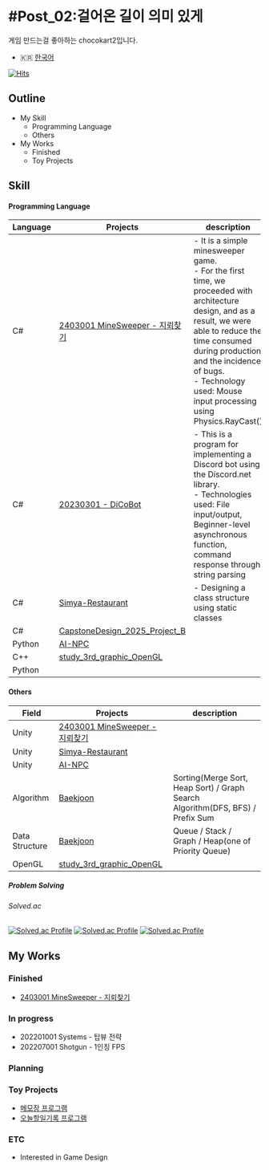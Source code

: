 # #Post_02:걸어온 길이 의미 있게
게임 만드는걸 좋아하는 chocokart2입니다.
* 🇰🇷 [한국어](README_KR.md)

[![Hits](https://hits.seeyoufarm.com/api/count/incr/badge.svg?url=https%3A%2F%2Fgithub.com%2Fchocokart2&count_bg=%239038AD&title_bg=%23470F5A&icon=csharp.svg&icon_color=%23F2C8FF&title=hits&edge_flat=false)](https://hits.seeyoufarm.com)

## Outline
* My Skill
  * Programming Language
  * Others
* My Works
  * Finished
  * Toy Projects

## Skill
#### Programming Language
| Language | Projects                                                                                              | description                                                                                                                                                                                                                                                                    |
| -------- | ----------------------------------------------------------------------------------------------------- | ------------------------------------------------------------------------------------------------------------------------------------------------------------------------------------------------------------------------------------------------------------------------------ |
| C#       | [2403001 MineSweeper - 지뢰찾기](https://github.com/chocokart2/GameProject_2403001_MineSweeper/blob/main) | - It is a simple minesweeper game.<br>- For the first time, we proceeded with architecture design, and as a result, we were able to reduce the time consumed during production and the incidence of bugs.<br>- Technology used: Mouse input processing using Physics.RayCast() |
| C#       | [20230301 - DiCoBot](https://github.com/chocokart2/no20230301_DiCoBot/tree/main)                      | - This is a program for implementing a Discord bot using the Discord.net library.<br>- Technologies used: File input/output, Beginner-level asynchronous function, command response through string parsing                                                                     |
| C#       | [Simya-Restaurant](https://github.com/yujini1121/Simya-Restaurant)                                    | - Designing a class structure using static classes                                                                                                                                                                                                                             |
| C#       | [CapstoneDesign_2025_Project_B](https://github.com/chocokart2/CapstoneDesign_2025_Project_B)          |                                                                                                                                                                                                                                                                                |
| Python   | [AI-NPC](https://github.com/yujini1121/AI-NPC)                                                        |                                                                                                                                                                                                                                                                                |
| C++      | [study_3rd_graphic_OpenGL](https://github.com/chocokart2/study_3rd_graphic_OpenGL)                    |                                                                                                                                                                                                                                                                                |
| Python   |                                                                                                       |                                                                                                                                                                                                                                                                                |
#### Others
|Field|Projects|description|
|---|---|---|
|Unity| [2403001 MineSweeper - 지뢰찾기](https://github.com/chocokart2/GameProject_2403001_MineSweeper/blob/main/README.md) | |
|Unity| [Simya-Restaurant](https://github.com/yujini1121/Simya-Restaurant) | |
|Unity| [AI-NPC](https://github.com/yujini1121/AI-NPC) | |
|Algorithm| [Baekjoon](https://github.com/chocokart2/Baekjoon) | Sorting(Merge Sort, Heap Sort) / Graph Search Algorithm(DFS, BFS) / Prefix Sum |
|Data Structure| [Baekjoon](https://github.com/chocokart2/Baekjoon) | Queue / Stack / Graph / Heap(one of Priority Queue) |
|OpenGL| [study_3rd_graphic_OpenGL](https://github.com/chocokart2/study_3rd_graphic_OpenGL) | |

##### Problem Solving
###### Solved.ac
[![Solved.ac Profile](http://mazassumnida.wtf/api/v2/generate_badge?boj=chocokart2)](https://solved.ac/chocokart2/)
[![Solved.ac Profile](https://mazandi.herokuapp.com/api?handle=chocokart2&theme=warm)](https://solved.ac/chocokart2)
[![Solved.ac Profile](https://ac-arena.vercel.app/v1/chocokart2)](https://solved.ac/chocokart2)

## My Works

### Finished
* [2403001 MineSweeper - 지뢰찾기](https://github.com/chocokart2/GameProject_2403001_MineSweeper/blob/main/README.md)
### In progress
* 202201001 Systems - 탑뷰 전략
* 202207001 Shotgun - 1인칭 FPS
### Planning

### Toy Projects
* [메모장 프로그램](https://github.com/chocokart2/this_is_csharp_ch18_example1 "C# 파일 입출력 연습")
* [오늘할일기록 프로그램](https://github.com/chocokart2/no20230901DoItNow_CPlusPlus "C++ 연습용")
### ETC
* Interested in Game Design

<!--
**chocokart2/chocokart2** is a ✨ _special_ ✨ repository because its `README.md` (this file) appears on your GitHub profile.

Here are some ideas to get you started:

- 🔭 I’m currently working on ...
- 🌱 I’m currently learning ...
- 👯 I’m looking to collaborate on ...
- 🤔 I’m looking for help with ...
- 💬 Ask me about ...
- 📫 How to reach me: ...
- 😄 Pronouns: ...
- ⚡ Fun fact: ...
-->
